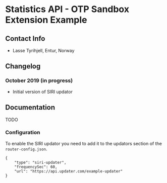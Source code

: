 # Statistics API - OTP Sandbox Extension Example

## Contact Info
- Lasse Tyrihjell, Entur, Norway


## Changelog

### October 2019 (in progress)

- Initial version of SIRI updator


## Documentation

TODO 
 
### Configuration
To enable the SIRI updator you need to add it to the updators section of the `router-config.json`.

```
{
    "type": "siri-updater",
    "frequencySec": 60,
    "url": "https://api.updater.com/example-updater"
}
```
